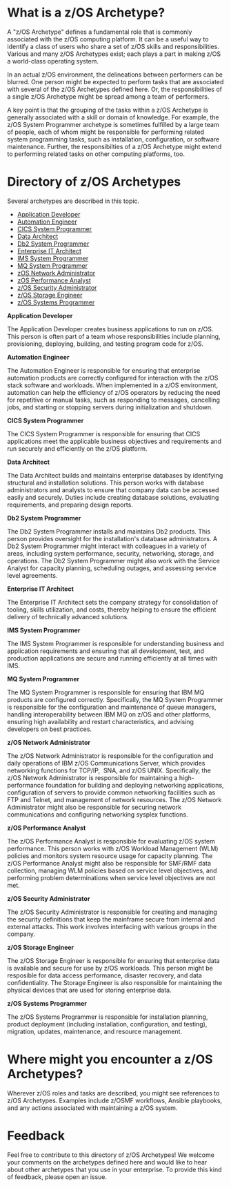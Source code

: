 What is a z/OS Archetype?
=========================
A "z/OS Archetype" defines a fundamental role that is commonly associated with the z/OS computing platform. It can be a useful way to identify a class of users who share a set of z/OS skills and responsibilities. Various and many z/OS Archetypes exist; each plays a part in making z/OS a world-class operating system.

In an actual z/OS environment, the delineations between performers can be blurred. One person might be expected to perform tasks that are associated with several of the z/OS Archetypes defined here. Or, the responsibilities of a single z/OS Archetype might be spread among a team of performers. 

A key point is that the grouping of the tasks within a z/OS Archetype is generally associated with a skill or domain of knowledge. For example, the z/OS System Programmer archetype is sometimes fulfilled by a large team of people, each of whom might be responsible for performing related system programming tasks, such as installation, configuration, or software maintenance. Further, the responsibilties of a z/OS Archetype might extend to performing related tasks on other computing platforms, too.     


Directory of z/OS Archetypes
===========================
 Several archetypes are described in this topic.

- [Application Developer](#Application_Developer)
- [Automation Engineer](#Automation_Engineer)
- [CICS System Programmer](#CICS_System_Programmer)
- [Data Architect](#Data_Architect)
- [Db2 System Programmer](#Db2_System_Programmer)
- [Enterprise IT Architect](#Enterprise_IT_Architect)
- [IMS System Programmer](#IMS_System_Programmer)
- [MQ System Programmer](#MQ_System_Programmer)
- [zOS Network Administrator](#zOS_Network_Administrator)
- [zOS Performance Analyst](#zOS_Performance_Analyst)
- [z/OS Security Administrator](#zOS_Security_Administrator)
- [z/OS Storage Engineer](#zOS_Storage_Engineer)
- [z/OS Systems Programmer](#zOS_Systems_Programmer)



<a name="Application_Developer"></a> **Application Developer**
<p>The Application Developer creates business applications to run on z/OS. This person is often part of a team whose responsibilities include planning, provisioning, deploying, building, and testing program code for z/OS.</p>

<a name="Automation_Engineer"></a> **Automation Engineer**
<p>The Automation Engineer is responsible for ensuring that enterprise automation products are correctly configured for interaction with the z/OS stack software and workloads. When implemented in a z/OS environment, automation can help the efficiency of z/OS operators by reducing the need for repetitive or manual tasks, such as responding to messages, cancelling jobs, and starting or stopping servers during initialization and shutdown.</p>

<a name="CICS_System_Programmer"></a> **CICS System Programmer**
<p>The CICS System Programmer is responsible for ensuring that CICS applications meet the applicable business objectives and requirements and run securely and efficiently on the z/OS platform.</p>

<a name="Data_Architect"></a> **Data Architect**
<p>The Data Architect builds and maintains enterprise databases by identifying structural and installation solutions. This person works with database administrators and analysts to ensure that company data can be accessed easily and securely. Duties include creating database solutions, evaluating requirements, and preparing design reports.</p>

<a name="Db2_System_Programmer"></a> **Db2 System Programmer**
<p>The Db2 System Programmer installs and maintains Db2 products. This person provides oversight for the installation's database administrators. A Db2 System Programmer might interact with colleagues in a variety of areas, including system performance, security, networking, storage, and operations. The Db2 System Programmer might also work with the Service Analyst for capacity planning, scheduling outages, and assessing service level agreements.</p>

<a name="Enterprise_IT_Architect"></a> **Enterprise IT Architect**
<p>The Enterprise IT Architect sets the company strategy for consolidation of tooling, skills utilization, and costs, thereby helping to ensure the efficient delivery of technically advanced solutions.</p>

<a name="IMS_System_Programmer"></a> **IMS System Programmer**
<p>The IMS System Programmer is responsible for understanding business and application requirements and ensuring that all development, test, and production applications are secure and running efficiently at all times with IMS.</p>

<a name="MQ_System_Programmer"></a> **MQ System Programmer**
<p>The MQ System Programmer is responsible for ensuring that IBM MQ products are configured correctly. Specifically, the MQ System Programmer is responsible for the configuration and maintenance of queue managers, handling interoperability between IBM MQ on z/OS and other platforms, ensuring high availability and restart characteristics, and advising developers on best practices.</p>

<a name="zOS_Network_Administrator"></a> **z/OS Network Administrator**
<p>The z/OS Network Administrator is responsible for the configuration and daily operations of IBM z/OS Communications Server, which provides networking functions for TCP/IP,  SNA, and z/OS UNIX. Specifically, the z/OS Network Administrator is responsible for maintaining a high-performance foundation for building and deploying networking applications, configuration of servers to provide common networking facilities such as FTP and Telnet, and management of network resources. The z/OS Network Administrator might also be responsible for securing network communications and configuring networking sysplex functions.</p>

<a name="zOS_Performance_Analyst"></a> **z/OS Performance Analyst**
<p>The z/OS Performance Analyst is responsible for evaluating z/OS system performance. This person works with z/OS Workload Management (WLM) policies and monitors system resource usage for capacity planning. The z/OS Performance Analyst might also be responsible for SMF/RMF data collection, managing WLM policies based on service level objectives, and performing problem determinations when service level objectives are not met.</p>

<a name="zOS_Security_Administrator"></a> **z/OS Security Administrator**
<p>The z/OS Security Administrator is responsible for creating and managing the security definitions that keep the mainframe secure from internal and external attacks. This work involves interfacing with various groups in the company.</p>

<a name="zOS_Storage_Engineer"></a> **z/OS Storage Engineer**
<p>The z/OS Storage Engineer is responsible for ensuring that enterprise data is available and secure for use by z/OS workloads. This person might be resposible for data access performance, disaster recovery, and data confidentiality. The Storage Engineer is also responsible for maintaining the physical devices that are used for storing enterprise data.</p>

<a name="zOS_Systems_Programmer"></a> **z/OS Systems Programmer**
<p>The z/OS Systems Programmer is responsible for installation planning, product deployment (including installation, configuration, and testing), migration, updates, maintenance, and resource management.</p>


Where might you encounter a z/OS Archetypes?
===========================================
Wherever z/OS roles and tasks are described, you might see references to z/OS Archetypes. Examples include z/OSMF workflows, Ansible playbooks, and any actions associated with maintaining a z/OS system.

Feedback
========
Feel free to contribute to this directory of z/OS Archetypes! We welcome your comments on the archetypes defined here and would like to hear about other archetypes that you use in your enterprise. To provide this kind of feedback, please open an issue.

